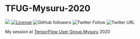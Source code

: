# TFUG-Mysuru-2020

[![](https://img.shields.io/badge/Rishit-Dagli-brightgreen.svg?colorB=00ff00)](https://www.rishit.tech)
[![License](https://img.shields.io/badge/License-Apache%202.0-blue.svg)](https://opensource.org/licenses/Apache-2.0)
![GitHub followers](https://img.shields.io/github/followers/Rishit-dagli?style=social)
![Twitter Follow](https://img.shields.io/twitter/follow/rishit_dagli?style=social)
![Twitter URL](https://img.shields.io/twitter/url?style=social&url=https%3A%2F%2Fgithub.com%2FRishit-dagli%2FGDG-Ahmedabad-2020)

My session at [TensorFlow User Group Mysuru](https://www.meetup.com/TFUG-Mysuru/) 2020
